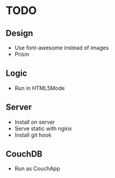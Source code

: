 # TODO

## Design

* Use font-awesome instead of images
* Prism

## Logic

* Run in HTML5Mode

## Server

* Install on server
* Serve static with nginx
* Install git hook

## CouchDB

* Run as CouchApp
